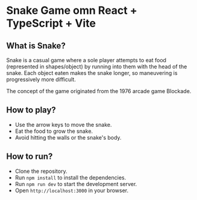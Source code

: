 # Snake Game omn React + TypeScript + Vite

## What is Snake?
Snake is a casual game where a sole player attempts to eat food (represented in shapes/object) by running into them with the head of the snake.
Each object eaten makes the snake longer, so maneuvering is progressively more difficult.

The concept of the game originated from the 1976 arcade game Blockade.

## How to play?
- Use the arrow keys to move the snake.
- Eat the food to grow the snake.
- Avoid hitting the walls or the snake's body.

## How to run?
- Clone the repository.
- Run `npm install` to install the dependencies.
- Run `npm run dev` to start the development server.
- Open `http://localhost:3000` in your browser.
